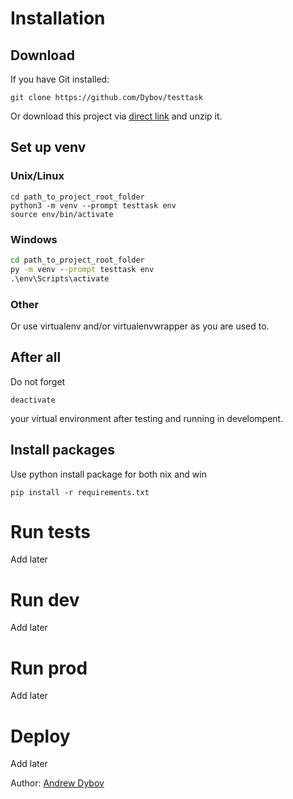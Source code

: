 # Installation

## Download

If you have Git installed:
```console
git clone https://github.com/Dybov/testtask
```

Or download this project via [direct link](https://github.com/Dybov/testtask/archive/refs/heads/master.zip) and unzip it.

## Set up venv

### Unix/Linux

```console
cd path_to_project_root_folder
python3 -m venv --prompt testtask env
source env/bin/activate
```

### Windows

```cmd
cd path_to_project_root_folder
py -m venv --prompt testtask env
.\env\Scripts\activate
```

### Other

Or use virtualenv and/or virtualenvwrapper as you are used to.

## After all

Do not forget
```console
deactivate
```
your virtual environment after testing and running in develompent.

## Install packages

Use python install package for both nix and win
```console
pip install -r requirements.txt
```

# Run tests

Add later

# Run dev

Add later

# Run prod

Add later

# Deploy

Add later

Author: [Andrew Dybov](mailto:dybov.andrew@gmail.com)
